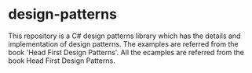 # design-patterns
This repository is a C# design patterns library which has the details and implementation of design patterns. The examples are referred from the book 'Head First Design Patterns'.
All the ecamples are referred from the book Head First Design Patterns.
